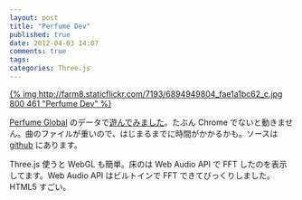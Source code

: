 ```yaml
---
layout: post
title: "Perfume Dev"
published: true
date: 2012-04-03 14:07
comments: true
tags:
categories: Three.js
---
```

[{% img http://farm8.staticflickr.com/7193/6894949804_fae1a1bc62_c.jpg 800 461 "Perfume Dev" %}](http://shuheikagawa.com/perfume_dev/stick_people/)

[Perfume Global](http://www.perfume-global.com/) のデータで[遊んでみました](http://shuheikagawa.com/perfume_dev/stick_people/)。たぶん Chrome でないと動きません。曲のファイルが重いので、はじまるまでに時間がかかるかも。ソースは [github](https://github.com/shuhei/perfume_dev) にあります。

Three.js 使うと WebGL も簡単。床のは Web Audio API で FFT したのを表示してます。Web Audio API はビルトインで FFT できてびっくりしました。HTML5 すごい。
